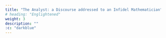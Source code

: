 ```yaml
---
title: "The Analyst: a Discourse addressed to an Infidel Mathematician"
# heading: "Englightened"
weight: 3
description: ""
:c: "darkblue"
---
```


